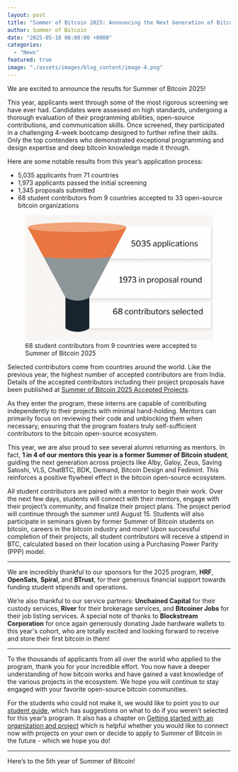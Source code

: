 ```yaml
---
layout: post
title: "Summer of Bitcoin 2025: Announcing the Next Generation of Bitcoin Builders"
author: Summer of Bitcoin
date: "2025-05-18 08:00:00 +0000"
categories:
  - "News"
featured: true
image: "./assets/images/blog_content/image-4.png"
---
```


We are excited to announce the results for Summer of Bitcoin 2025!

This year, applicants went through some of the most rigorous screening we have ever had. Candidates were assessed on high standards, undergoing a thorough evaluation of their programming abilities, open-source contributions, and communication skills. Once screened, they participated in a challenging 4-week bootcamp designed to further refine their skills. Only the top contenders who demonstrated exceptional programming and design expertise and deep bitcoin knowledge made it through.

Here are some notable results from this year’s application process:

*   5,035 applicants from 71 countries
*   1,973 applicants passed the initial screening
*   1,345 proposals submitted
*   68 student contributors from 9 countries accepted to 33 open-source bitcoin organizations

<figure>
<img src="../assets/images/blog_content/image-4.png"/>
<figcaption>68 student contributors from 9 countries were accepted to Summer of Bitcoin 2025</figcaption>
</figure>

Selected contributors come from countries around the world. Like the previous year, the highest number of accepted contributors are from India. Details of the accepted contributors including their project proposals have been published at [Summer of Bitcoin 2025 Accepted Projects](https://www.summerofbitcoin.org/2025-accepted-projects).

As they enter the program, these interns are capable of contributing independently to their projects with minimal hand-holding. Mentors can primarily focus on reviewing their code and unblocking them when necessary, ensuring that the program fosters truly self-sufficient contributors to the bitcoin open-source ecosystem.

This year, we are also proud to see several alumni returning as mentors. In fact, **1 in 4 of our mentors this year is a former Summer of Bitcoin student**, guiding the next generation across projects like Alby, Galoy, Zeus, Saving Satoshi, VLS, ChatBTC, BDK, Demand, Bitcoin Design and Fedimint. This reinforces a positive flywheel effect in the bitcoin open-source ecosystem.

All student contributors are paired with a mentor to begin their work. Over the next few days, students will connect with their mentors, engage with their project’s community, and finalize their project plans. The project period will continue through the summer until August 15. Students will also participate in seminars given by former Summer of Bitcoin students on bitcoin, careers in the bitcoin industry and more! Upon successful completion of their projects, all student contributors will receive a stipend in BTC, calculated based on their location using a Purchasing Power Parity (PPP) model.

---

We are incredibly thankful to our sponsors for the 2025 program, **HRF**, **OpenSats**, **Spiral**, and **BTrust**, for their generous financial support towards funding student stipends and operations.

We’re also thankful to our service partners: **Unchained Capital** for their custody services, **River** for their brokerage services, and **Bitcoiner Jobs** for their job listing services. A special note of thanks to **Blockstream Corporation** for once again generously donating Jade hardware wallets to this year's cohort, who are totally excited and looking forward to receive and store their first bitcoin in them!

---

To the thousands of applicants from all over the world who applied to the program, thank you for your incredible effort. You now have a deeper understanding of how bitcoin works and have gained a vast knowledge of the various projects in the ecosystem. We hope you will continue to stay engaged with your favorite open-source bitcoin communities.

For the students who could not make it, we would like to point you to our [student guide](https://guide.summerofbitcoin.org/being-turned-down), which has suggestions on what to do if you weren’t selected for this year’s program. It also has a chapter on [Getting started with an organization and project](https://guide.summerofbitcoin.org/the-proposal-round/getting-started-with-an-organization-and-project) which is helpful whether you would like to connect now with projects on your own or decide to apply to Summer of Bitcoin in the future - which we hope you do!

---

Here’s to the 5th year of Summer of Bitcoin!